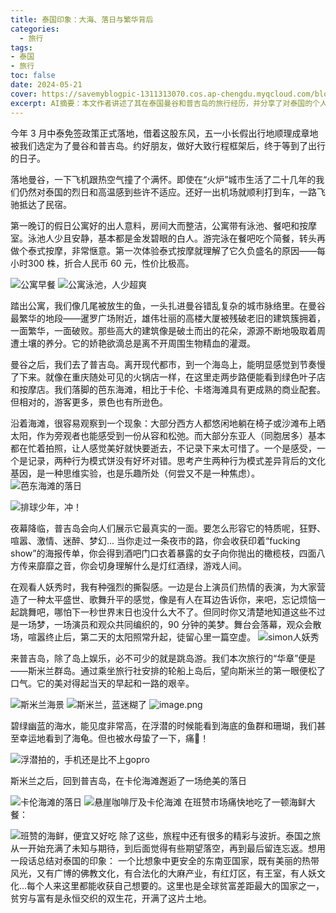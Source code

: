 ```yaml
---
title: 泰国印象：大海、落日与繁华背后
categories:
  - 旅行
tags: 
- 泰国
- 旅行
toc: false
date: 2024-05-21
cover: https://savemyblogpic-1311313070.cos.ap-chengdu.myqcloud.com/blogpicture/202406091616662.png
excerpt: AI摘要：本文作者讲述了其在泰国曼谷和普吉岛的旅行经历，并分享了对泰国的个人感受。作者通过对曼谷的城市繁华和普吉岛的海岛风光的描述，展现了泰国既有现代化的都市景观，又有热带海滨的自然美景。作者还观察了不同文化背景下的旅行者在泰国展现出的差异性行为，并思考了这些差异背后的文化原因。最后，作者总结了对泰国的整体印象，认为泰国是一个既充满活力又充满矛盾的国家，既有美丽的自然风光和丰富的文化，也有贫富差距和社会问题。
---
```


今年 3 月中泰免签政策正式落地，借着这股东风，五一小长假出行地顺理成章地被我们选定为了曼谷和普吉岛。约好朋友，做好大致行程框架后，终于等到了出行的日子。

落地曼谷，一下飞机跟热空气撞了个满怀。即使在“火炉”城市生活了二十几年的我们仍然对泰国的烈日和高温感到些许不适应。还好一出机场就顺利打到车，一路飞驰抵达了民宿。

第一晚订的假日公寓好的出人意料，房间大而整洁，公寓带有泳池、餐吧和按摩室。泳池人少且安静，基本都是金发碧眼的白人。游完泳在餐吧吃个简餐，转头再做个泰式按摩，非常惬意。第一次体验泰式按摩就理解了它久负盛名的原因——每小时300 株，折合人民币 60 元，性价比极高。

![公寓早餐](https://savemyblogpic-1311313070.cos.ap-chengdu.myqcloud.com/blogpicture/202406091438588.png)
![公寓泳池，人少超爽](https://savemyblogpic-1311313070.cos.ap-chengdu.myqcloud.com/blogpicture/AF5D132F-FBF4-4288-9D37-95F749308151_1_105_c.jpeg)

踏出公寓，我们像几尾被放生的鱼，一头扎进曼谷错乱复杂的城市脉络里。在曼谷最繁华的地段——暹罗广场附近，雄伟壮丽的高楼大厦被残破老旧的建筑簇拥着，一面繁华，一面破败。那些高大的建筑像是破土而出的花朵，源源不断地吸取着周遭土壤的养分。它的娇艳欲滴总是离不开周围生物精血的灌溉。

曼谷之后，我们去了普吉岛。离开现代都市，到一个海岛上，能明显感觉到节奏慢了下来。就像在重庆随处可见的火锅店一样，在这里走两步路便能看到绿色叶子店和按摩店。我们落脚的芭东海滩，相比于卡伦、卡塔海滩具有更成熟的商业配套。但相对的，游客更多，景色也有所逊色。

沿着海滩，很容易观察到一个现象：大部分西方人都悠闲地躺在椅子或沙滩布上晒太阳，作为旁观者也能感受到一份从容和松弛。而大部分东亚人（同胞居多）基本都在忙着拍照，让人感觉美好就快要逝去，不记录下来太可惜了。一个是感受，一个是记录，两种行为模式饼没有好坏对错。思考产生两种行为模式差异背后的文化基因，是一种思维实验，也是乐趣所处（何尝又不是一种焦虑）。
![芭东海滩的落日](https://savemyblogpic-1311313070.cos.ap-chengdu.myqcloud.com/blogpicture/202406091531778.png)

![排球少年，冲！](https://savemyblogpic-1311313070.cos.ap-chengdu.myqcloud.com/blogpicture/817F7A85-8F84-473D-B9F2-92B967626B4B.jpeg)

夜幕降临，普吉岛会向人们展示它最真实的一面。要怎么形容它的特质呢，狂野、喧嚣、激情、迷醉、梦幻... 当你走过一条夜市的路，你会收获印着“fucking show”的海报传单，你会得到酒吧门口衣着暴露的女子向你抛出的橄榄枝，四面八方传来靡靡之音，你会切身理解什么是灯红酒绿，游戏人间。

在观看人妖秀时，我有种强烈的撕裂感。一边是台上演员们热情的表演，为大家营造了一种太平盛世、歌舞升平的感觉，像是有人在耳边告诉你，来吧，忘记烦恼一起跳舞吧，哪怕下一秒世界末日也没什么大不了。但同时你又清楚地知道这些不过是一场梦，一场演员和观众共同编织的，90 分钟的美梦。舞台会落幕，观众会散场，喧嚣终止后，第二天的太阳照常升起，徒留心里一篇空虚。
![simon人妖秀](https://savemyblogpic-1311313070.cos.ap-chengdu.myqcloud.com/blogpicture/8EC00C5C-7EF9-42EE-AE2C-FA4DDC1C14F7_1_105_c.jpeg)

来普吉岛，除了岛上娱乐，必不可少的就是跳岛游。我们本次旅行的“华章”便是——斯米兰群岛。通过乘坐旅行社安排的轮船上岛后，望向斯米兰的第一眼便松了口气。它的美对得起当天的早起和一路的艰辛。

![斯米兰海景](https://savemyblogpic-1311313070.cos.ap-chengdu.myqcloud.com/blogpicture/202406091616662.png)
![斯米兰，蓝迷糊了](https://savemyblogpic-1311313070.cos.ap-chengdu.myqcloud.com/blogpicture/202406091623079.png)
![image.png](https://savemyblogpic-1311313070.cos.ap-chengdu.myqcloud.com/blogpicture/202406091625022.png)

碧绿幽蓝的海水，能见度非常高，在浮潜的时候能看到海底的鱼群和珊瑚，我们甚至幸运地看到了海龟。但也被水母蛰了一下，痛💢！

![浮潜拍的，手机还是比不上gopro](https://savemyblogpic-1311313070.cos.ap-chengdu.myqcloud.com/blogpicture/202406091632622.png)

斯米兰之后，回到普吉岛，在卡伦海滩邂逅了一场绝美的落日

![卡伦海滩的落日](https://savemyblogpic-1311313070.cos.ap-chengdu.myqcloud.com/blogpicture/202406091637968.png)
![悬崖咖啡厅及卡伦海滩](https://savemyblogpic-1311313070.cos.ap-chengdu.myqcloud.com/blogpicture/202406091640847.png)
在班赞市场痛快地吃了一顿海鲜大餐：

![班赞的海鲜，便宜又好吃](https://savemyblogpic-1311313070.cos.ap-chengdu.myqcloud.com/blogpicture/35426A5E-CF6C-4AAD-962A-B61AFE98124C_1_105_c.jpeg)
除了这些，旅程中还有很多的精彩与波折。泰国之旅从一开始充满了未知与期待，到后面觉得有些期望落空，再到最后留连忘返。想用一段话总结对泰国的印象：
一个比想象中更安全的东南亚国家，既有美丽的热带风光，又有广博的佛教文化，有合法化的大麻产业，有红灯区，有王室，有人妖文化...每个人来这里都能收获自己想要的。这里也是全球贫富差距最大的国家之一，贫穷与富有是永恒交织的双生花，开满了这片土地。

